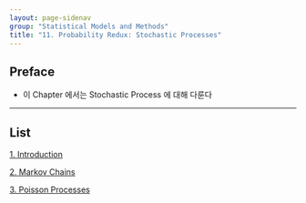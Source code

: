 ```yaml
---
layout: page-sidenav
group: "Statistical Models and Methods"
title: "11. Probability Redux: Stochastic Processes"
---
```


## Preface

- 이 Chapter 에서는 Stochastic Process 에 대해 다룬다


---

## List

[1. Introduction](https://sungbinlim.github.io/sl/docs/aos3/11-1)

[2. Markov Chains](https://sungbinlim.github.io/sl/docs/aos3/11-2)

[3. Poisson Processes](https://sungbinlim.github.io/sl/docs/aos3/11-3)

